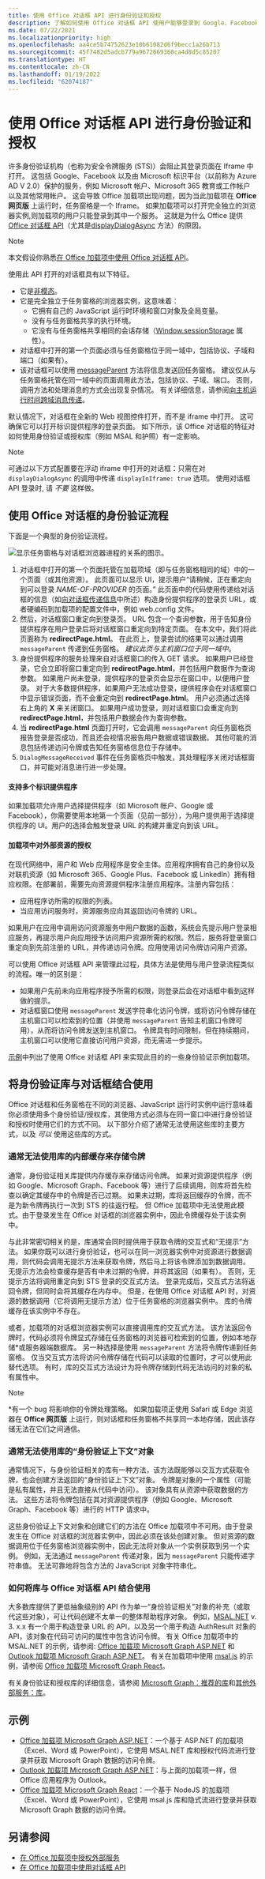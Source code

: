 ```yaml
---
title: 使用 Office 对话框 API 进行身份验证和授权
description: 了解如何使用 Office 对话框 API 使用户能够登录到 Google、Facebook、Microsoft 365 以及受 Microsoft 标识平台保护的其他服务。
ms.date: 07/22/2021
ms.localizationpriority: high
ms.openlocfilehash: aa4ce5b74752623e10b61082d6f9becc1a26b713
ms.sourcegitcommit: 45f7482d5adcb779a9672669360ca4d8d5c85207
ms.translationtype: HT
ms.contentlocale: zh-CN
ms.lasthandoff: 01/19/2022
ms.locfileid: "62074187"
---
```

# <a name="authenticate-and-authorize-with-the-office-dialog-api"></a>使用 Office 对话框 API 进行身份验证和授权

许多身份验证机构（也称为安全令牌服务 (STS)）会阻止其登录页面在 Iframe 中打开。 这包括 Google、Facebook 以及由 Microsoft 标识平台（以前称为 Azure AD V 2.0）保护的服务，例如 Microsoft 帐户、Microsoft 365 教育或工作帐户以及其他常用帐户。 这会导致 Office 加载项出现问题，因为当此加载项在 **Office 网页版** 上运行时，任务窗格是一个 Iframe。 如果加载项可以打开完全独立的浏览器实例,则加载项的用户只能登录到其中一个服务。 这就是为什么 Office 提供 [Office 对话框 API](dialog-api-in-office-add-ins.md)（尤其是[displayDialogAsync](/javascript/api/office/office.ui) 方法）的原因。

> [!NOTE]
> 本文假设你熟悉[在 Office 加载项中使用 Office 对话框 API](dialog-api-in-office-add-ins.md)。

使用此 API 打开的对话框具有以下特征。

- 它是[非模态](https://en.wikipedia.org/wiki/Dialog_box)。
- 它是完全独立于任务窗格的浏览器实例，这意味着：
  - 它拥有自己的 JavaScript 运行时环境和窗口对象及全局变量。
  - 没有与任务窗格共享的执行环境。
  - 它没有与任务窗格共享相同的会话存储（[Window.sessionStorage](https://developer.mozilla.org/docs/Web/API/Window/sessionStorage) 属性）。
- 对话框中打开的第一个页面必须与任务窗格位于同一域中，包括协议、子域和端口（如果有）。
- 该对话框可以使用 [messageParent](/javascript/api/office/office.ui#messageParent_message__messageOptions_) 方法将信息发送回任务窗格。 建议仅从与任务窗格托管在同一域中的页面调用此方法，包括协议、子域、端口。 否则，调用方法和处理消息的方式会出现复杂情况。 有关详细信息，请参阅[向主机运行时间跨域消息传递](dialog-api-in-office-add-ins.md#cross-domain-messaging-to-the-host-runtime)。


默认情况下，对话框在全新的 Web 视图控件打开，而不是 iframe 中打开。 这可确保它可以打开标识提供程序的登录页面。 如下所示，该 Office 对话框的特征对如何使用身份验证或授权库（例如 MSAL 和护照）有一定影响。

> [!NOTE]
> 可通过以下方式配置要在浮动 iframe 中打开的对话框：只需在对 `displayDialogAsync` 的调用中传递 `displayInIframe: true` 选项。 使用对话框 API 登录时, 请 *不要* 这样做。

## <a name="authentication-flow-with-the-office-dialog-box"></a>使用 Office 对话框的身份验证流程

下面是一个典型的身份验证流程。

![显示任务窗格与对话框浏览器进程的关系的图示。](../images/taskpane-dialog-processes.gif)

1. 对话框中打开的第一个页面托管在加载项域（即与任务窗格相同的域）中的一个页面（或其他资源）。 此页面可以显示 UI，提示用户“请稍候，正在重定向到可以登录 *NAME-OF-PROVIDER* 的页面。” 此页面中的代码使用传递给对话框的信息（如[向对话框传递信息](dialog-api-in-office-add-ins.md#pass-information-to-the-dialog-box)中所述）构造身份提供程序的登录页 URL，或者硬编码到加载项的配置文件中，例如 web.config 文件。
2. 然后，对话框窗口重定向到登录页。 URL 包含一个查询参数，用于告知身份提供程序在用户登录后将对话框窗口重定向到特定页面。 在本文中，我们将此页面称为 **redirectPage.html**。 在此页上，登录尝试的结果可以通过调用 `messageParent` 传递到任务窗格。 *建议此页与主机窗口位于同一域中*。
3. 身份提供程序的服务处理来自对话框窗口的传入 GET 请求。 如果用户已经登录，它会立即将窗口重定向到 **redirectPage.html**，并包括用户数据作为查询参数。 如果用户尚未登录，提供程序的登录页会显示在窗口中，以便用户登录。 对于大多数提供程序，如果用户无法成功登录，提供程序会在对话框窗口中显示错误页面，而不会重定向到 **redirectPage.html**。 用户必须通过选择右上角的 **X** 来关闭窗口。 如果用户成功登录，则对话框窗口会重定向到 **redirectPage.html**，并包括用户数据会作为查询参数。
4. 当 **redirectPage.html** 页面打开时，它会调用 `messageParent` 向任务窗格页报告登录是否成功，而且还会视情况报告用户数据或错误数据。 其他可能的消息包括传递访问令牌或告知任务窗格信息位于存储中。
5. `DialogMessageReceived` 事件在任务窗格页中触发，其处理程序关闭对话框窗口，并可能对消息进行进一步处理。

#### <a name="support-multiple-identity-providers"></a>支持多个标识提供程序

如果加载项允许用户选择提供程序（如 Microsoft 帐户、Google 或 Facebook），你需要使用本地第一个页面（见前一部分），为用户提供用于选择提供程序的 UI。用户的选择会触发登录 URL 的构建并重定向到该 URL。

#### <a name="authorization-of-the-add-in-to-an-external-resource"></a>加载项中对外部资源的授权

在现代网络中，用户和 Web 应用程序是安全主体。应用程序拥有自己的身份以及对联机资源（如 Microsoft 365、Google Plus、Facebook 或 LinkedIn）拥有相应权限。在部署前，需要先向资源提供程序注册应用程序。注册内容包括：

- 应用程序访所需的权限的列表。
- 当应用访问服务时，资源服务应向其返回访问令牌的 URL。  

如果用户在应用中调用访问资源服务中用户数据的函数，系统会先提示用户登录相应服务，再提示用户向应用授予访问用户资源所需的权限。然后，服务将登录窗口重定向到先前注册的 URL，并传递访问令牌。应用使用访问令牌访问用户资源。

可以使用 Office 对话框 API 来管理此过程，具体方法是使用与用户登录流程类似的流程。唯一的区别是：

- 如果用户先前未向应用程序授予所需的权限，则登录后会在对话框中看到这样做的提示。
- 对话框窗口使用 `messageParent` 发送字符串化访问令牌，或将访问令牌存储在主机窗口可以检索到的位置（并使用 `messageParent` 告知主机窗口令牌可用），从而将访问令牌发送到主机窗口。 令牌具有时间限制，但在持续期间，主机窗口可以使用它直接访问用户资源，而无需进一步提示。

[示例](#samples)中列出了使用 Office 对话框 API 来实现此目的的一些身份验证示例加载项。

## <a name="using-authentication-libraries-with-the-dialog-box"></a>将身份验证库与对话框结合使用

Office 对话框和任务窗格在不同的浏览器、JavaScript 运行时实例中运行意味着你必须使用多个身份验证/授权库，其使用方式必须与在同一窗口中进行身份验证和授权时使用它们的方式不同。 以下部分介绍了通常无法使用这些库的主要方式，以及 *可以* 使用这些库的方式。

### <a name="you-usually-cannot-use-the-librarys-internal-cache-to-store-tokens"></a>通常无法使用库的内部缓存来存储令牌

通常，身份验证相关库提供内存缓存来存储访问令牌。 如果对资源提供程序（例如 Google、Microsoft Graph、Facebook 等）进行了后续调用，则库将首先检查以确定其缓存中的令牌是否已过期。 如果未过期，库将返回缓存的令牌，而不是为新令牌再执行一次到 STS 的往返行程。 但 Office 加载项中无法使用此模式。由于登录发生在 Office 对话框的浏览器实例中，因此令牌缓存处于该实例中。

与此非常密切相关的是，库通常会同时提供用于获取令牌的交互式和“无提示”方法。 如果你既可以进行身份验证，也可以在同一浏览器实例中对资源进行数据调用，则代码会调用无提示方法来获取令牌，然后马上将该令牌添加到数据调用。 无提示方法会检查缓存是否有中未过期的令牌，并将其返回（如果有）。 否则，无提示方法将调用重定向到 STS 登录的交互式方法。 登录完成后，交互式方法将返回令牌，但同时会将其缓存在内存中。 但是，在使用 Office 对话框 API 时，对资源的数据调用（它将调用无提示方法）位于任务窗格的浏览器实例中。 库的令牌缓存在该实例中不存在。

或者，加载项的对话框浏览器实例可以直接调用库的交互式方法。 该方法返回令牌时，代码必须将令牌显式存储在任务窗格的浏览器可检索到的位置，例如本地存储\*或服务器端数据库。 另一种选择是使用 `messageParent` 方法将令牌传递到任务窗格。 仅当交互式方法将访问令牌存储在代码可以读取的位置时，才可以使用此替代选项。 有时，库的交互式方法设计为将令牌存储到代码无法访问的对象的私有属性中。

> [!NOTE]
> \*有一个 bug 将影响你的令牌处理策略。 如果加载项正使用 Safari 或 Edge 浏览器在 **Office 网页版** 上运行，则对话框和任务窗格不共享同一本地存储，因此该存储无法在它们之间通信。

### <a name="you-usually-cannot-use-the-librarys-auth-context-object"></a>通常无法使用库的“身份验证上下文”对象

通常情况下，与身份验证相关的库有一种方法，该方法既能够以交互方式获取令牌，也会创建方法返回的“身份验证上下文”对象。 令牌是对象的一个属性（可能是私有属性，并且无法直接从代码中访问）。 该对象具有从资源中获取数据的方法。 这些方法将令牌包括在其对资源提供程序（例如 Google、Microsoft Graph、Facebook 等）进行的 HTTP 请求中。

这些身份验证上下文对象和创建它们的方法在 Office 加载项中不可用。由于登录发生在 Office 对话框的浏览器实例中，因此必须在该处创建对象。 但对资源的数据调用位于任务窗格浏览器实例中，因此无法将对象从一个实例获取到另一个实例。 例如，无法通过 `messageParent` 传递对象，因为 `messageParent` 只能传递字符串值。 无法可靠地将包含方法的 JavaScript 对象字符串化。

### <a name="how-you-can-use-libraries-with-the-office-dialog-api"></a>如何将库与 Office 对话框 API 结合使用

大多数库提供了更低抽象级别的 API 作为单一“身份验证相关”对象的补充（或取代这些对象），可让代码创建不太单一的整体帮助程序对象。 例如，[MSAL.NET](https://github.com/AzureAD/microsoft-authentication-library-for-dotnet/wiki#conceptual-documentation) v. 3. x.x 有一个用于构造登录 URL 的 API，以及另一个用于构造 AuthResult 对象的 API，该对象在代码可访问的属性中包含访问令牌。 有关 Office 加载项中的 MSAL.NET 的示例，请参阅: [Office 加载项 Microsoft Graph ASP.NET](https://github.com/OfficeDev/Office-Add-in-samples/tree/main/Samples/auth/Office-Add-in-Microsoft-Graph-ASPNET) 和 [Outlook 加载项 Microsoft Graph ASP.NET](https://github.com/OfficeDev/Office-Add-in-samples/tree/main/Samples/auth/Outlook-Add-in-Microsoft-Graph-ASPNET)。 有关在加载项中使用 [msal.js](https://github.com/AzureAD/microsoft-authentication-library-for-js) 的示例，请参阅 [Office 加载项 Microsoft Graph React](https://github.com/OfficeDev/Office-Add-in-samples/tree/main/Samples/auth/Office-Add-in-Microsoft-Graph-React)。

有关身份验证和授权库的详细信息，请参阅 [Microsoft Graph：推荐的库](authorize-to-microsoft-graph-without-sso.md#recommended-libraries-and-samples)和[其他外部服务：库](auth-external-add-ins.md#libraries)。

## <a name="samples"></a>示例

- [Office 加载项 Microsoft Graph ASP.NET](https://github.com/OfficeDev/Office-Add-in-samples/tree/main/Samples/auth/Office-Add-in-Microsoft-Graph-ASPNET)：一个基于 ASP.NET 的加载项（Excel、Word 或 PowerPoint），它使用 MSAL.NET 库和授权代码流进行登录并获取 Microsoft Graph 数据的访问令牌。
- [Outlook 加载项 Microsoft Graph ASP.NET](https://github.com/OfficeDev/Office-Add-in-samples/tree/main/Samples/auth/Outlook-Add-in-Microsoft-Graph-ASPNET)：与上面的加载项一样，但 Office 应用程序为 Outlook。
- [Office 加载项 Microsoft Graph React](https://github.com/OfficeDev/Office-Add-in-samples/tree/main/Samples/auth/Office-Add-in-Microsoft-Graph-React)：一个基于 NodeJS 的加载项（Excel、Word 或 PowerPoint），它使用 msal.js 库和隐式流进行登录并获取 Microsoft Graph 数据的访问令牌。

## <a name="see-also"></a>另请参阅

- [在 Office 加载项中授权外部服务](auth-external-add-ins.md)
- [在 Office 加载项中使用对话框 API](dialog-api-in-office-add-ins.md)
